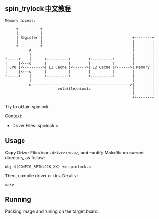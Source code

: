 spin_trylock [中文教程](https://biscuitos.github.io/blog/SPINLOCK_spin_trylock/)
----------------------------------

```
Memory access:

     +----------+
     |          |
     | Register |                                         +--------+
     |          |                                         |        |
     +----------+                                         |        |
           A                                              |        |
           |                                              |        |
+-----+    |      +----------+        +----------+        |        |
|     |<---o      |          |        |          |        |        |
| CPU |<--------->| L1 Cache |<------>| L2 Cache |<------>| Memory |
|     |<---o      |          |        |          |        |        |
+-----+    |      +----------+        +----------+        |        |
           |                                              |        |
           o--------------------------------------------->|        |
                        volatile/atomic                   |        |
                                                          |        |
                                                          +--------+

```

Try to obtain spinlock.

Context:

* Driver Files: spinlock.c

## Usage

Copy Driver Files into `/drivers/xxx/`, and modify Makefile on current 
directory, as follow:

```
obj-$(CONFIG_SPINLOCK_XX) += spinlock.o
```

Then, compile driver or dts. Details :

```
make
```

## Running

Packing image and runing on the target board.
